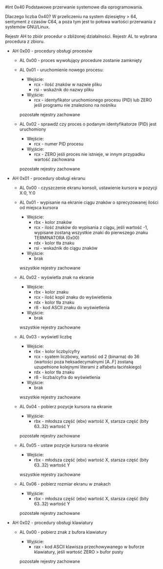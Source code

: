 #Int 0x40
Podstawowe przerwanie systemowe dla oprogramowania.

Dlaczego liczba 0x40? W przeliczeniu na system dziesiętny > 64, sentyment z czasów C64, a poza tym jest to połowa wartości przerwania z systemów GNU/Linux.

Rejestr AH to zbiór procedur o zbliżonej działalności.
Rejestr AL to wybrana procedura z zbioru.


- AH 0x00 - procedury obsługi procesów
  - AL 0x00	- proces wywołujący procedure zostanie zamknięty
  - AL 0x01	- uruchomienie nowego procesu:
    - Wejście:
      - rcx	- ilość znaków w nazwie pliku
      - rsi	- wskaźnik do nazwy pliku
    - Wyjście:
      - rcx	- identyfikator uruchomionego procesu (PID) lub ZERO jeśli programu nie znaleziono na nośniku

	pozostałe rejestry zachowane

  - AL 0x02	- sprawdź czy proces o podanym identyfikatorze (PID) jest uruchomiony
    - Wejście:
      - rcx	- numer PID procesu
    - Wyjście:
      - rcx	- ZERO jeśli proces nie istnieje, w innym przypadku wartość zachowana

	pozostałe rejestry zachowane

- AH 0x01 - procedury obsługi ekranu
  - AL 0x00	- czyszczenie ekranu konsoli, ustawienie kursora w pozycji X:0, Y:0
  - AL 0x01	- wypisanie na ekranie ciągu znaków o sprecyzowanej ilości od miejsca kursora
    - Wejście:
      - rbx	- kolor znaków
      - rcx	- ilość znaków do wypisania z ciągu, jeśli wartość -1, wypisane zostaną wszystkie znaki do pierwszego znaku TERMINATORA (0x00)
      - rdx	- kolor tła znaku
      - rsi	- wskaźnik do ciągu znaków
    - Wyjście:
      - brak

	wszystkie rejestry zachowane

  - AL 0x02	- wyświetla znak na ekranie
    - Wejście:
      - rbx	- kolor znaku
      - rcx	- ilość kopii znaku do wyświetlenia
      - rdx	- kolor tła znaku
      - r8	- kod ASCII znaku do wyświetlenia
    - Wyjście:
      - brak

	wszystkie rejestry zachowane

  - AL 0x03	- wyświetl liczbę
    - Wejście:
      - rbx	- kolor liczby/cyfry
      - rcx	- syatem liczbowy, wartość od 2 (binarna) do 36 (wartości poza heksadecymalnymi [A..F] zostaną uzupełnione kolejnymi literami z alfabetu łacińskiego)
      - rdx	- kolor tła znaku
      - r8	- liczba/cyfra do wyświetlenia
    - Wyjście:
      - brak

	wszystkie rejestry zachowane

  - AL 0x04	- pobierz pozycje kursora na ekranie
    - Wyjście:
      - rbx	- młodsza część (ebx) wartość X, starsza część (bity 63..32) wartość Y

	pozostałe rejestry zachowane

  - AL 0x05 - ustaw pozycje kursora na ekranie
    - Wejście:
      - rbx	- młodsza część (ebx) wartość X, starsza część (bity 63..32) wartość Y

	wszystkie rejestry zachowane

  - AL 0x06 - pobierz rozmiar ekranu w znakach
    - Wyjście:
      - rbx	- młodsza część (ebx) wartość X, starsza część (bity 63..32) wartość Y

	pozostałe rejestry zachowane

* AH 0x02 - procedury obsługi klawiatury
  - AL 0x00 - pobierz znak z bufora klawiatury
    - Wyjście:
      - rax	- kod ASCII klawisza przechowywanego w buforze klawiatury, jeśli wartość ZERO > bufor pusty

	pozostałe rejestry zachowane
